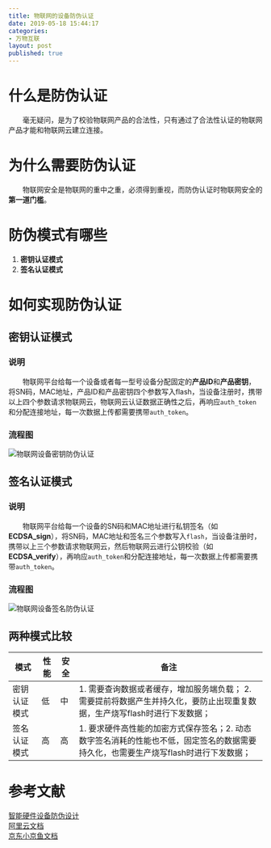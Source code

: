 ```yaml
---
title: 物联网的设备防伪认证
date: 2019-05-18 15:44:17
categories: 
- 万物互联
layout: post
published: true
---
```


# 什么是防伪认证

&emsp;&emsp;毫无疑问，是为了校验物联网产品的合法性，只有通过了合法性认证的物联网产品才能和物联网云建立连接。   

# 为什么需要防伪认证

&emsp;&emsp;物联网安全是物联网的重中之重，必须得到重视，而防伪认证时物联网安全的**第一道门槛**。  

# 防伪模式有哪些

1. **密钥认证模式**
2. **签名认证模式**

<!-- more -->

# 如何实现防伪认证

## 密钥认证模式

### 说明

&emsp;&emsp;物联网平台给每一个设备或者每一型号设备分配固定的**产品ID**和**产品密钥**，将SN码，MAC地址，产品ID和产品密钥四个参数写入flash，当设备注册时，携带以上四个参数请求物联网云，物联网云认证数据正确性之后，再响应`auth_token`和分配连接地址，每一次数据上传都需要携带`auth_token`。  

### 流程图

![物联网设备密钥防伪认证](http://assets.processon.com/chart_image/5cdfbd4ee4b00446dc694dac.png "物联网设备密钥防伪认证")

## 签名认证模式

### 说明

&emsp;&emsp;物联网平台给每一个设备的SN码和MAC地址进行私钥签名（如**ECDSA_sign**），将SN码，MAC地址和签名三个参数写入`flash`，当设备注册时，携带以上三个参数请求物联网云，然后物联网云进行公钥校验（如**ECDSA_verify**），再响应`auth_token`和分配连接地址，每一次数据上传都需要携带`auth_token`。  

### 流程图

![物联网设备签名防伪认证](http://assets.processon.com/chart_image/5cde7588e4b006c6eaa177c5.png "物联网设备签名防伪认证")

## 两种模式比较

| 模式         | 性能 | 安全 | 备注                                                         |
| ------------ | ---- | ---- | ------------------------------------------------------------ |
| 密钥认证模式 | 低   | 中   | 1. 需要查询数据或者缓存，增加服务端负载； 2. 需要提前将数据产生并持久化，要防止出现重复数据，生产烧写flash时进行下发数据； |
| 签名认证模式 | 高   | 高   | 1. 要求硬件高性能的加密方式保存签名；2. 动态数字签名消耗的性能也不低，固定签名的数据需要持久化，也需要生产烧写flash时进行下发数据； |



# 参考文献

[智能硬件设备防伪设计](https://www.cnblogs.com/fishou/p/4175509.html)  
[阿里云文档](https://help.aliyun.com/document_detail/42649.html?spm=a2c4g.11186623.6.641.5b495483ULe3ox)    
[京东小京鱼文档](https://smartdev.jd.com/docCenterDoc/view/2/102/134000001/134000001#topMaoDot)  